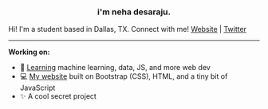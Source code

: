### <div align="center">i'm neha desaraju.</div>

Hi! I'm a student based in Dallas, TX. Connect with me!
[Website](https://estaudere.github.io) | [Twitter](https://twitter.com/nehadesaraju)

---

**Working on:**
- 🧠 [Learning](https://github.com/estaudere/learning) machine learning, data, JS, and more web dev
- 💻 [My website](https://github.com/estaudere/estaudere.github.io) built on Bootstrap (CSS), HTML, and a tiny bit of JavaScript
- ✨ A cool secret project

